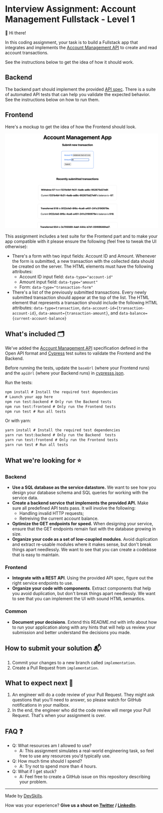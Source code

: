 # Interview Assignment: Account Management Fullstack - Level 1

👋 Hi there!

In this coding assignment, your task is to build a Fullstack app that integrates and implements the [Account Management API](api-specification.yml) to create and read account transactions.

See the instructions below to get the idea of how it should work.

## Backend
The backend part should implement the provided [API spec](api-specification.yml). There is a suite of automated API tests that can help you validate the expected behavior. See the instructions below on how to run them.

## Frontend
Here's a mockup to get the idea of how the Frontend should look.

![Mockup](mockup.png)

This assignment includes a test suite for the Frontend part and to make your app compatible with it please ensure the following (feel free to tweak the UI otherwise):

* There's a form with two input fields: Account ID and Amount. Whenever the form is submitted, a new transaction with the collected data should be created on the server. The HTML elements must have the following attributes:
  * Account ID input field: `data-type="account-id"`
  * Amount input field: `data-type="amount"`
  * Form: `data-type="transaction-form"`
* There's a list of the previously submitted transactions. Every newly submitted transaction should appear at the top of the list. The HTML element that represents a transaction should include the following HTML attributes: `data-type=transaction`, `data-account-id={transaction-account-id}`, `data-amount={transaction-amount}`, and `data-balance={current-account-balance}`

## What's included 🗂
We've added the [Account Management API](api-specification.yml) specification defined in the Open API format and [Cypress](https://www.cypress.io/) test suites to validate the Frontend and the Backend.

Before running the tests, update the `baseUrl` (where your Frontend runs) and the `apiUrl` (where your Backend runs) in [cypresss.json](cypresss.json).

Run the tests:
```shell script
npm install # Install the required test dependencies
# Launch your app here
npm run test:backend # Only run the Backend tests
npm run test:frontend # Only run the Frontend tests
npm run test # Run all tests
```
Or with yarn:
```shell script
yarn install # Install the required test dependencies
yarn run test:backend # Only run the Backend  tests
yarn run test:frontend # Only run the Frontend tests
yarn run test # Run all tests
```

## What we're looking for ⭐️

### Backend
- **Use a SQL database as the service datastore.** We want to see how you design your database schema and SQL queries for working with the service data.
- **Create a backend service that implements the provided API.** Make sure all predefined API tests pass. It will involve the following:
  - Handling invalid HTTP requests;
  - Retreiving the current account balance.
- **Optimize the GET endpoints for speed.** When designing your service, ensure that the GET endpoints remain fast with the database growing in size.
- **Organize your code as a set of low-coupled modules**. Avoid duplication and extract re-usable modules where it makes sense, but don't break things apart needlessly. We want to see that you can create a codebase that is easy to maintain.

### Frontend
- **Integrate with a REST API**. Using the provided API spec, figure out the right service endpoints to use.
- **Organize your code with components**. Extract components that help you avoid duplication, but don't break things apart needlessly. We want to see that you can implement the UI with sound HTML semantics.

### Common
- **Document your decisions**. Extend this README.md with info about how to run your application along with any hints that will help us review your submission and better understand the decisions you made.

## How to submit your solution 📬

1. Commit your changes to a new branch called `implementation`.
2. Create a Pull Request from `implementation`.

## What to expect next 👀

1. An engineer will do a code review of your Pull Request. They might ask questions that you'll need to answer, so please watch for GitHub notifications in your mailbox.
2. In the end, the engineer who did the code review will merge your Pull Request. That's when your assignment is over.

## FAQ ❓

- Q: What resources am I allowed to use?
  - A: This assignment simulates a real-world engineering task, so feel free to use any resources you'd typically use.
- Q: How much time should I spend?
  - A: Try not to spend more than 4 hours.
- Q: What if I get stuck?
  - A: Feel free to create a GitHub issue on this repository describing your problem.
  

---

Made by [DevSkills](https://devskills.co). 

How was your experience? **Give us a shout on [Twitter](https://twitter.com/DevSkillsHQ) / [LinkedIn](https://www.linkedin.com/company/devskills)**.

